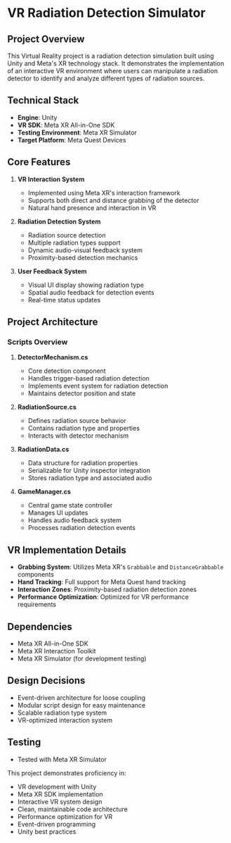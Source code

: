 # VR Radiation Detection Simulator

## Project Overview
This Virtual Reality project is a radiation detection simulation built using Unity and Meta's XR technology stack. It demonstrates the implementation of an interactive VR environment where users can manipulate a radiation detector to identify and analyze different types of radiation sources.

## Technical Stack
- **Engine**: Unity
- **VR SDK**: Meta XR All-in-One SDK
- **Testing Environment**: Meta XR Simulator
- **Target Platform**: Meta Quest Devices

## Core Features
1. **VR Interaction System**
   - Implemented using Meta XR's interaction framework
   - Supports both direct and distance grabbing of the detector
   - Natural hand presence and interaction in VR

2. **Radiation Detection System**
   - Radiation source detection
   - Multiple radiation types support
   - Dynamic audio-visual feedback system
   - Proximity-based detection mechanics

3. **User Feedback System**
   - Visual UI display showing radiation type
   - Spatial audio feedback for detection events
   - Real-time status updates

## Project Architecture

### Scripts Overview

1. **DetectorMechanism.cs**
   - Core detection component
   - Handles trigger-based radiation detection
   - Implements event system for radiation detection
   - Maintains detector position and state

2. **RadiationSource.cs**
   - Defines radiation source behavior
   - Contains radiation type and properties
   - Interacts with detector mechanism

3. **RadiationData.cs**
   - Data structure for radiation properties
   - Serializable for Unity inspector integration
   - Stores radiation type and associated audio

4. **GameManager.cs**
   - Central game state controller
   - Manages UI updates
   - Handles audio feedback system
   - Processes radiation detection events

## VR Implementation Details
- **Grabbing System**: Utilizes Meta XR's `Grabbable` and `DistanceGrabbable` components
- **Hand Tracking**: Full support for Meta Quest hand tracking
- **Interaction Zones**: Proximity-based radiation detection zones
- **Performance Optimization**: Optimized for VR performance requirements

## Dependencies
- Meta XR All-in-One SDK
- Meta XR Interaction Toolkit
- Meta XR Simulator (for development testing)


## Design Decisions
- Event-driven architecture for loose coupling
- Modular script design for easy maintenance
- Scalable radiation type system
- VR-optimized interaction system

## Testing
- Tested with Meta XR Simulator

This project demonstrates proficiency in:
- VR development with Unity
- Meta XR SDK implementation
- Interactive VR system design
- Clean, maintainable code architecture
- Performance optimization for VR
- Event-driven programming
- Unity best practices
